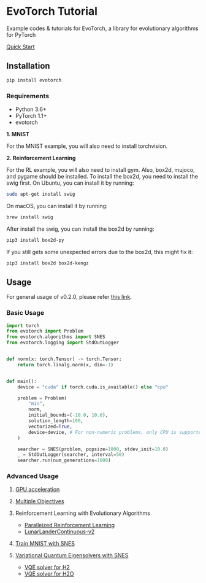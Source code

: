 # EvoTorch Tutorial

Example codes & tutorials for EvoTorch, a library for evolutionary algorithms for PyTorch

[Quick Start](https://docs.evotorch.ai/v0.2.0/quickstart/)

## Installation

```bash
pip install evotorch
```

### Requirements

- Python 3.6+
- PyTorch 1.1+
- evotorch

**1. MNIST**

For the MNIST example, you will also need to install torchvision.

**2. Reinforcement Learning**

For the RL example, you will also need to install gym. Also, box2d, mujoco, and pygame should be installed.
To install the box2d, you need to install the swig first. On Ubuntu, you can install it by running:

```bash
sudo apt-get install swig
```

On macOS, you can install it by running:

```bash
brew install swig
```

After install the swig, you can install the box2d by running:

```bash
pip3 install box2d-py
```

If you still gets some unexpected errors due to the box2d, this might fix it:

```bash
pip3 install box2d box2d-kengz
```

## Usage

For general usage of v0.2.0, please refer [this link](https://docs.evotorch.ai/v0.2.0/user_guide/general_usage/).

### Basic Usage

```python
import torch
from evotorch import Problem
from evotorch.algorithms import SNES
from evotorch.logging import StdOutLogger


def norm(x: torch.Tensor) -> torch.Tensor:
    return torch.linalg.norm(x, dim=-1)


def main():
    device = "cuda" if torch.cuda.is_available() else "cpu"

    problem = Problem(
        "min",
        norm,
        initial_bounds=(-10.0, 10.0),
        solution_length=100,
        vectorized=True,
        device=device, # For non-numeric problems, only CPU is supported. If it is numeric, other devices such as GPU could be used.
    )

    searcher = SNES(problem, popsize=1000, stdev_init=10.0)
    _ = StdOutLogger(searcher, interval=50)
    searcher.run(num_generations=1000)
```

### Advanced Usage

1. [GPU acceleration](./example/gpu_accelerate.py)

2. [Multiple Objectives](./example/multiple_objectives.py)

3. Reinforcement Learning with Evolutionary Algorithms
    - [Paralleized Reinforcement Learning](./example/rl/humanoid_v4_linear.py)
    - [LunarLanderContinuous-v2](./example/rl/lunarlander_continuous_v2.py)

4. [Train MNIST with SNES](./example/mnist_example.py)

5. [Variational Quantum Eigensolvers with SNES](./example/variational_quantum_eigensolver/)
    - [VQE solver for H2](./example/variational_quantum_eigensolver/vqs_h2.py)
    - [VQE solver for H2O](./example/variational_quantum_eigensolver/vqs_h2o.py)
